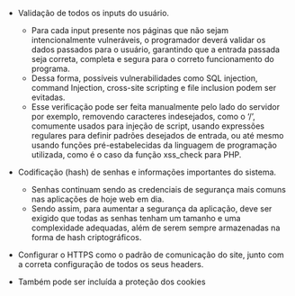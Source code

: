 - Validação de todos os inputs do usuário.
  - Para cada input presente nos páginas que não sejam intencionalmente vulneráveis, o programador deverá validar os dados passados para o usuário, garantindo que a entrada passada seja correta, completa e segura para o correto funcionamento do programa.
  - Dessa forma, possíveis vulnerabilidades como SQL injection, command Injection, cross-site scripting e file inclusion podem ser evitadas.
  - Esse verificação pode ser feita manualmente pelo lado do servidor por exemplo, removendo caracteres indesejados, como o ‘/’, comumente usados para injeção de script, usando expressões regulares para definir padrões desejados de entrada, ou até mesmo usando funções pré-estabelecidas da linguagem de programação utilizada, como é o caso da função xss_check para PHP.

- Codificação (hash) de senhas e informações importantes do sistema.
  - Senhas continuam sendo  as credenciais de segurança mais comuns nas aplicações de hoje web em dia.
  - Sendo assim, para aumentar a segurança da aplicação, deve ser exigido que todas as senhas tenham um tamanho e uma complexidade adequadas, além de serem sempre armazenadas na forma de hash criptográficos.

- Configurar o HTTPS como o padrão de comunicação do site, junto com a correta configuração de todos os seus headers.
- Também pode ser incluída a proteção dos cookies
